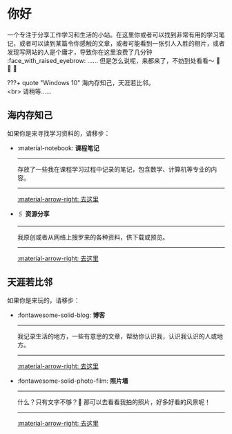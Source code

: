 # 你好

一个专注于分享工作学习和生活的小站。在这里你或者可以找到非常有用的学习笔记，或者可以读到某篇令你感触的文章，或者可能看到一张引人入胜的相片，或者发现写网站的人是个庸才，导致你在这里浪费了几分钟 :face_with_raised_eyebrow: …… 但是怎么说呢，来都来了，不妨到处看看～ :zany_face: :zany_face: :zany_face:

???+ quote "Windows 10"
    海内存知己，天涯若比邻。<br><br\> 请稍等……

## 海内存知己

如果你是来寻找学习资料的，请移步：

<div class="grid cards" markdown>

- :material-notebook: __课程笔记__

    ---

    存放了一些我在课程学习过程中记录的笔记，包含数学、计算机等专业的内容。

    ---

    [:material-arrow-right: 去这里](./notes/index.md)

- :paperclips: __资源分享__

    ---

    我原创或者从网络上搜罗来的各种资料，供下载或预览。

    ---

    [:material-arrow-right: 去这里](./resources/index.md)

</div>

## 天涯若比邻

如果你是来玩的，请移步：

<div class="grid cards" markdown>

- :fontawesome-solid-blog: __博客__

    ---

    我记录生活的地方，一些有意思的文章，帮助你认识我，认识我认识的人或地方。

    ---

    [:material-arrow-right: 去这里](./blog/index.md)

- :fontawesome-solid-photo-film: __照片墙__

    ---

    什么？只有文字不够？:woozy_face: 那可以去看看我拍的照片，好多好看的风景呢！

    ---

    [:material-arrow-right: 去这里](./photos/index.md)

</div>